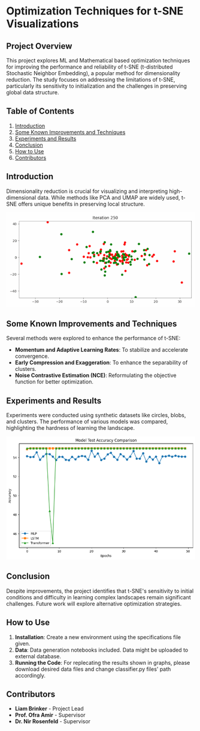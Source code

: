 # Optimization Techniques for t-SNE Visualizations

## Project Overview

This project explores ML and Mathematical based optimization techniques for improving the performance and reliability of t-SNE (t-distributed Stochastic Neighbor Embedding), a popular method for dimensionality reduction. The study focuses on addressing the limitations of t-SNE, particularly its sensitivity to initialization and the challenges in preserving global data structure.

## Table of Contents

1. [Introduction](#introduction)
2. [Some Known Improvements and Techniques](#improvements-and-techniques)
3. [Experiments and Results](#experiments-and-results)
4. [Conclusion](#conclusion)
5. [How to Use](#how-to-use)
6. [Contributors](#contributors) 
## Introduction

Dimensionality reduction is crucial for visualizing and interpreting high-dimensional data. While methods like PCA and UMAP are widely used, t-SNE offers unique benefits in preserving local structure.

![T-sne Process Visualized](results/good_converge.gif)

## Some Known Improvements and Techniques

Several methods were explored to enhance the performance of t-SNE:

- **Momentum and Adaptive Learning Rates**: To stabilize and accelerate convergence.
- **Early Compression and Exaggeration**: To enhance the separability of clusters.
- **Noise Contrastive Estimation (NCE)**: Reformulating the objective function for better optimization.

## Experiments and Results

Experiments were conducted using synthetic datasets like circles, blobs, and clusters. The performance of various models was compared, highlighting the hardness of learning the landscape.

![Model Accuracy Comparison](results/Model_Accuracy_Comparison.png)

## Conclusion

Despite improvements, the project identifies that t-SNE's sensitivity to initial conditions and difficulty in learning complex landscapes remain significant challenges. Future work will explore alternative optimization strategies.

## How to Use

1. **Installation**: Create a new environment using the specifications file given.
2. **Data**: Data generation notebooks included. Data might be uploaded to external database.
3. **Running the Code**: For replecating the results shown in graphs, please download desired data files and change classifier.py files' path accordingly. 

## Contributors

- **Liam Brinker** - Project Lead
- **Prof. Ofra Amir** - Supervisor
- **Dr. Nir Rosenfeld** - Supervisor

